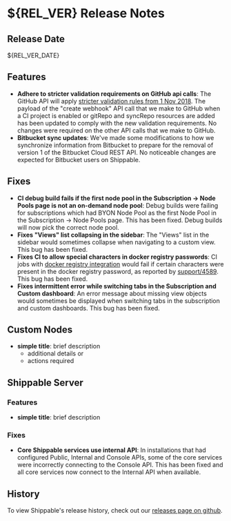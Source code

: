 # ${REL_VER} Release Notes

## Release Date

${REL_VER_DATE}

## Features

- **Adhere to stricter validation requirements on GitHub api calls**: The GitHub API will apply [stricter validation rules from 1 Nov 2018](https://developer.github.com/changes/2018-09-25-stricter-validation-coming-soon-in-the-rest-api/). The payload of the "create webhook" API call that we make to GitHub when a CI project is enabled or gitRepo and syncRepo resources are added has been updated to comply with the new validation requirements. No changes were required on the other API calls that we make to GitHub.
- **Bitbucket sync updates**: We've made some modifications to how we synchronize information from Bitbucket to prepare for the removal of version 1 of the Bitbucket Cloud REST API.  No noticeable changes are expected for Bitbucket users on Shippable.

## Fixes

- **CI debug build fails if the first node pool in the Subscription -> Node Pools page is not an on-demand node pool**: Debug builds were failing for subscriptions which had BYON Node Pool as the first Node Pool in the Subscription -> Node Pools page. This has been fixed. Debug builds will now pick the correct node pool.
- **Fixes "Views" list collapsing in the sidebar**: The "Views" list in the sidebar would sometimes collapse when navigating to a custom view. This bug has been fixed.
- **Fixes CI to allow special characters in docker registry passwords**: CI jobs with [docker registry integration](http://docs.shippable.com/platform/integration/dockerRegistryLogin/) would fail if certain characters were present in the docker registry password, as reported by [support/4589](https://github.com/Shippable/support/issues/4589). This bug has been fixed.
- **Fixes intermittent error while switching tabs in the Subscription and Custom dashboard**: An error message about missing view objects would sometimes be displayed when switching tabs in the subscription and custom dashboards. This bug has been fixed.

## Custom Nodes

- **simple title**: brief description
  - additional details or
  - actions required

## Shippable Server

### Features

- **simple title**: brief description

### Fixes

- **Core Shippable services use internal API**: In installations that had configured Public, Internal and Console APIs, some of the core services were incorrectly connecting to the Console API. This has been fixed and all core services now connect to the Internal API when available.

## History

To view Shippable's release history, check out our [releases page on github](https://github.com/Shippable/admiral/releases).
